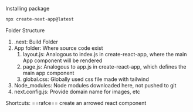 Installing package
```zsh
npx create-next-app@latest
```

Folder Structure
1. .next: Build Folder
2. App folder: Where source code exist
	1. layout.js: Analogous to index.js in create-react-app, where the main App component will be rendered
	2. page.js: Analogous to app.js in create-react-app, which defines the main app component
	3. global.css: Globally used css file made with tailwind
3. Node_modules: Node modules downloaded here, not pushed to git
4. next.config.js: Provide domain name for images, etc

Shortcuts:
==rafce== create an arrowed react component
